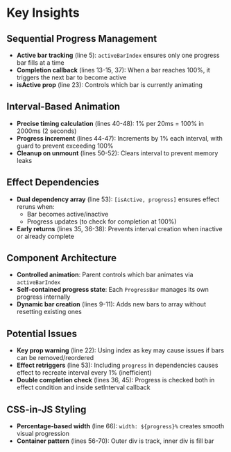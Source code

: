 # Key Insights

## Sequential Progress Management
- **Active bar tracking** (line 5): `activeBarIndex` ensures only one progress bar fills at a time
- **Completion callback** (lines 13-15, 37): When a bar reaches 100%, it triggers the next bar to become active
- **isActive prop** (line 23): Controls which bar is currently animating

## Interval-Based Animation
- **Precise timing calculation** (lines 40-48): 1% per 20ms = 100% in 2000ms (2 seconds)
- **Progress increment** (lines 44-47): Increments by 1% each interval, with guard to prevent exceeding 100%
- **Cleanup on unmount** (lines 50-52): Clears interval to prevent memory leaks

## Effect Dependencies
- **Dual dependency array** (line 53): `[isActive, progress]` ensures effect reruns when:
  - Bar becomes active/inactive
  - Progress updates (to check for completion at 100%)
- **Early returns** (lines 35, 36-38): Prevents interval creation when inactive or already complete

## Component Architecture
- **Controlled animation**: Parent controls which bar animates via `activeBarIndex`
- **Self-contained progress state**: Each `ProgressBar` manages its own progress internally
- **Dynamic bar creation** (lines 9-11): Adds new bars to array without resetting existing ones

## Potential Issues
- **Key prop warning** (line 22): Using index as key may cause issues if bars can be removed/reordered
- **Effect retriggers** (line 53): Including `progress` in dependencies causes effect to recreate interval every 1% (inefficient)
- **Double completion check** (lines 36, 45): Progress is checked both in effect condition and inside setInterval callback

## CSS-in-JS Styling
- **Percentage-based width** (line 66): `width: ${progress}%` creates smooth visual progression
- **Container pattern** (lines 56-70): Outer div is track, inner div is fill bar
